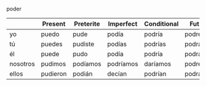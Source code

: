 
poder

| | Present | Preterite | Imperfect | Conditional | Future |
|-|-|-|-|-|-|
yo | puedo | pude | podía | podría | podré |
tú | puedes | pudiste | podías | podrías | podrás |
él | puede | pudo | podía | podría | podrá | 	
nosotros | pudimos | podíamos | podríamos | daríamos | podremos |
ellos | pudieron | podián | decían | podrían | podrán |
